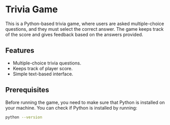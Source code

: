 # Trivia Game

This is a Python-based trivia game, where users are asked multiple-choice questions, and they must select the correct answer. The game keeps track of the score and gives feedback based on the answers provided.

## Features
- Multiple-choice trivia questions.
- Keeps track of player score.
- Simple text-based interface.
  
## Prerequisites
Before running the game, you need to make sure that Python is installed on your machine. You can check if Python is installed by running:
```bash
python --version
